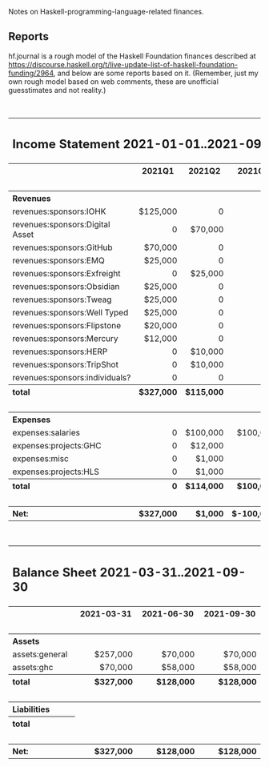 Notes on Haskell-programming-language-related finances.

## Reports

hf.journal is a rough model of the Haskell Foundation finances described at
https://discourse.haskell.org/t/live-update-list-of-haskell-foundation-funding/2964,
and below are some reports based on it. 
(Remember, just my own rough model based on web comments, 
these are unofficial guesstimates and not reality.)

<!--

To update:

1. Update and commit hf.journal
2. `make README.md` to update reports and commit the readme
3. Push/merge to publish on github

-->
<!-- REPORTS -->

<br>
<table><tr><th colspan="5" style="text-align:left"><h2>Income Statement 2021-01-01..2021-09-30</h2></th></tr><tr><th></th><th>2021Q1</th><th>2021Q2</th><th>2021Q3</th><th>Total</th></tr><tr><td colspan="5">&nbsp;</td></tr><tr><th colspan="5" style="text-align:left">Revenues</th></tr><tr><td style="text-align:left" class="account">revenues:sponsors:IOHK</td><td style="text-align:right" class="amount">$125,000</td><td style="text-align:right" class="amount">0</td><td style="text-align:right" class="amount">0</td><td style="text-align:right" class="amount rowtotal">$125,000</td></tr><tr><td style="text-align:left" class="account">revenues:sponsors:Digital Asset</td><td style="text-align:right" class="amount">0</td><td style="text-align:right" class="amount">$70,000</td><td style="text-align:right" class="amount">0</td><td style="text-align:right" class="amount rowtotal">$70,000</td></tr><tr><td style="text-align:left" class="account">revenues:sponsors:GitHub</td><td style="text-align:right" class="amount">$70,000</td><td style="text-align:right" class="amount">0</td><td style="text-align:right" class="amount">0</td><td style="text-align:right" class="amount rowtotal">$70,000</td></tr><tr><td style="text-align:left" class="account">revenues:sponsors:EMQ</td><td style="text-align:right" class="amount">$25,000</td><td style="text-align:right" class="amount">0</td><td style="text-align:right" class="amount">0</td><td style="text-align:right" class="amount rowtotal">$25,000</td></tr><tr><td style="text-align:left" class="account">revenues:sponsors:Exfreight</td><td style="text-align:right" class="amount">0</td><td style="text-align:right" class="amount">$25,000</td><td style="text-align:right" class="amount">0</td><td style="text-align:right" class="amount rowtotal">$25,000</td></tr><tr><td style="text-align:left" class="account">revenues:sponsors:Obsidian</td><td style="text-align:right" class="amount">$25,000</td><td style="text-align:right" class="amount">0</td><td style="text-align:right" class="amount">0</td><td style="text-align:right" class="amount rowtotal">$25,000</td></tr><tr><td style="text-align:left" class="account">revenues:sponsors:Tweag</td><td style="text-align:right" class="amount">$25,000</td><td style="text-align:right" class="amount">0</td><td style="text-align:right" class="amount">0</td><td style="text-align:right" class="amount rowtotal">$25,000</td></tr><tr><td style="text-align:left" class="account">revenues:sponsors:Well Typed</td><td style="text-align:right" class="amount">$25,000</td><td style="text-align:right" class="amount">0</td><td style="text-align:right" class="amount">0</td><td style="text-align:right" class="amount rowtotal">$25,000</td></tr><tr><td style="text-align:left" class="account">revenues:sponsors:Flipstone</td><td style="text-align:right" class="amount">$20,000</td><td style="text-align:right" class="amount">0</td><td style="text-align:right" class="amount">0</td><td style="text-align:right" class="amount rowtotal">$20,000</td></tr><tr><td style="text-align:left" class="account">revenues:sponsors:Mercury</td><td style="text-align:right" class="amount">$12,000</td><td style="text-align:right" class="amount">0</td><td style="text-align:right" class="amount">0</td><td style="text-align:right" class="amount rowtotal">$12,000</td></tr><tr><td style="text-align:left" class="account">revenues:sponsors:HERP</td><td style="text-align:right" class="amount">0</td><td style="text-align:right" class="amount">$10,000</td><td style="text-align:right" class="amount">0</td><td style="text-align:right" class="amount rowtotal">$10,000</td></tr><tr><td style="text-align:left" class="account">revenues:sponsors:TripShot</td><td style="text-align:right" class="amount">0</td><td style="text-align:right" class="amount">$10,000</td><td style="text-align:right" class="amount">0</td><td style="text-align:right" class="amount rowtotal">$10,000</td></tr><tr><td style="text-align:left" class="account">revenues:sponsors:individuals?</td><td style="text-align:right" class="amount">0</td><td style="text-align:right" class="amount">0</td><td style="text-align:right" class="amount">0</td><td style="text-align:right" class="amount rowtotal">0</td></tr><tr><th style="text-align:left">total</th><th style="text-align:right" class="amount coltotal">$327,000</th><th style="text-align:right" class="amount coltotal">$115,000</th><th style="text-align:right" class="amount coltotal">0</th><th style="text-align:right" class="amount coltotal">$442,000</th></tr><tr><td colspan="5">&nbsp;</td></tr><tr><th colspan="5" style="text-align:left">Expenses</th></tr><tr><td style="text-align:left" class="account">expenses:salaries</td><td style="text-align:right" class="amount">0</td><td style="text-align:right" class="amount">$100,000</td><td style="text-align:right" class="amount">$100,000</td><td style="text-align:right" class="amount rowtotal">$200,000</td></tr><tr><td style="text-align:left" class="account">expenses:projects:GHC</td><td style="text-align:right" class="amount">0</td><td style="text-align:right" class="amount">$12,000</td><td style="text-align:right" class="amount">0</td><td style="text-align:right" class="amount rowtotal">$12,000</td></tr><tr><td style="text-align:left" class="account">expenses:misc</td><td style="text-align:right" class="amount">0</td><td style="text-align:right" class="amount">$1,000</td><td style="text-align:right" class="amount">0</td><td style="text-align:right" class="amount rowtotal">$1,000</td></tr><tr><td style="text-align:left" class="account">expenses:projects:HLS</td><td style="text-align:right" class="amount">0</td><td style="text-align:right" class="amount">$1,000</td><td style="text-align:right" class="amount">0</td><td style="text-align:right" class="amount rowtotal">$1,000</td></tr><tr><th style="text-align:left">total</th><th style="text-align:right" class="amount coltotal">0</th><th style="text-align:right" class="amount coltotal">$114,000</th><th style="text-align:right" class="amount coltotal">$100,000</th><th style="text-align:right" class="amount coltotal">$214,000</th></tr><tr><td colspan="5">&nbsp;</td></tr><tr><th style="text-align:left">Net:</th><th style="text-align:right" class="amount coltotal">$327,000</th><th style="text-align:right" class="amount coltotal">$1,000</th><th style="text-align:right" class="amount coltotal">$-100,000</th><th style="text-align:right" class="amount coltotal">$228,000</th></tr></table>
<br>
<table><tr><th colspan="4" style="text-align:left"><h2>Balance Sheet 2021-03-31..2021-09-30</h2></th></tr><tr><th></th><th>2021-03-31</th><th>2021-06-30</th><th>2021-09-30</th></tr><tr><td colspan="4">&nbsp;</td></tr><tr><th colspan="4" style="text-align:left">Assets</th></tr><tr><td style="text-align:left" class="account">assets:general</td><td style="text-align:right" class="amount">$257,000</td><td style="text-align:right" class="amount">$70,000</td><td style="text-align:right" class="amount">$70,000</td></tr><tr><td style="text-align:left" class="account">assets:ghc</td><td style="text-align:right" class="amount">$70,000</td><td style="text-align:right" class="amount">$58,000</td><td style="text-align:right" class="amount">$58,000</td></tr><tr><th style="text-align:left">total</th><th style="text-align:right" class="amount coltotal">$327,000</th><th style="text-align:right" class="amount coltotal">$128,000</th><th style="text-align:right" class="amount coltotal">$128,000</th></tr><tr><td colspan="4">&nbsp;</td></tr><tr><th colspan="4" style="text-align:left">Liabilities</th></tr><tr><th style="text-align:left">total</th></tr><tr><td colspan="4">&nbsp;</td></tr><tr><th style="text-align:left">Net:</th><th style="text-align:right" class="amount coltotal">$327,000</th><th style="text-align:right" class="amount coltotal">$128,000</th><th style="text-align:right" class="amount coltotal">$128,000</th></tr></table>
